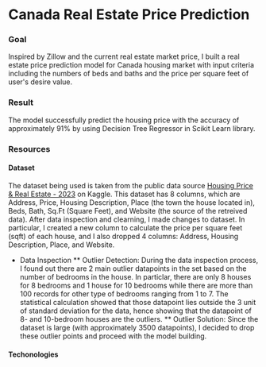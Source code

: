 # Canada Real Estate Price Prediction

### Goal
Inspired by Zillow and the current real estate market price, I built a real estate price prediction model for Canada housing market with input criteria including the numbers of beds and baths and the price per square feet of user's desire value.

### Result
The model successfully predict the housing price with the accuracy of approximately 91% by using Decision Tree Regressor in Scikit Learn library. 

### Resources
#### Dataset
The dataset being used is taken from the public data source [Housing Price & Real Estate - 2023](https://www.kaggle.com/datasets/reenapinto/housing-price-and-real-estate-2023) on Kaggle. This dataset has 8 columns, which are Address, Price, Housing Description, Place (the town the house located in), Beds, Bath, Sq.Ft (Square Feet), and Website (the source of the retreived data). After data inspection and clearning, I made changes to dataset. In particular, I created a new column to calculate the price per square feet (sqft) of each house, and I also dropped 4 columns: Address, Housing Description, Place, and Website. 
* Data Inspection
** Outlier Detection:
  During the data inspection process, I found out there are 2 main outlier datapoints in the set based on the number of bedrooms in the house. In particlar, there are only 8 houses for 8 bedrooms and 1 house for 10 bedrooms while there are more than 100 records for other type of bedrooms ranging from 1 to 7. The statistical calculation showed that those datapoint lies outside the 3 unit of standard deviation for the data, hence showing that the datapoint of 8- and 10-bedroom houses are the outliers.
** Outlier Solution:
  Since the dataset is large (with approximately 3500 datapoints), I decided to drop these outlier points and proceed with the model building.

#### Techonologies
